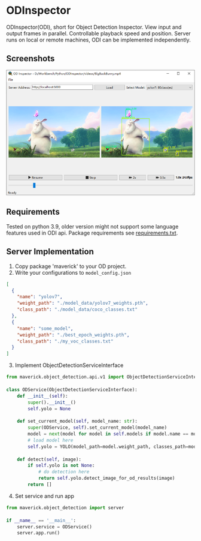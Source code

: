 ODInspector
==========

ODInspector(ODI), short for Object Detection Inspector.
View input and output frames in parallel.
Controllable playback speed and position.
Server runs on local or remote machines,
ODI can be implemented independently.

Screenshots
-----
![](docs/images/Snipaste_2022-09-14_18-52-45.png)

Requirements
-----
Tested on python 3.9, older version might not support some
language features used in ODI api.
Package requirements see [requirements.txt](requirements.txt).

Server Implementation
-----

1. Copy package 'maverick' to your OD project.
2. Write your configurations to `model_config.json`
```json
[
  {
    "name": "yolov7",
    "weight_path": "./model_data/yolov7_weights.pth",
    "class_path": "./model_data/coco_classes.txt"
  },
  {
    "name": "some_model",
    "weight_path": "./best_epoch_weights.pth",
    "class_path": "./my_voc_classes.txt"
  }
]
```
3. Implement ObjectDetectionServiceInterface
```python
from maverick.object_detection.api.v1 import ObjectDetectionServiceInterface

class ODService(ObjectDetectionServiceInterface):
    def __init__(self):
        super().__init__()
        self.yolo = None

    def set_current_model(self, model_name: str):
        super(ODService, self).set_current_model(model_name)
        model = next(model for model in self.models if model.name == model_name)
        # load model here
        self.yolo = YOLO(model_path=model.weight_path, classes_path=model.class_path)

    def detect(self, image):
        if self.yolo is not None:
            # do detection here
            return self.yolo.detect_image_for_od_results(image)
        return []
```
4. Set service and run app

```python
from maverick.object_detection import server

if __name__ == '__main__':
    server.service = ODService()
    server.app.run()
```